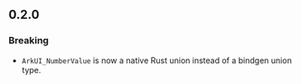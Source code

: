 ## 0.2.0

### Breaking

- `ArkUI_NumberValue` is now a native Rust union instead of a bindgen union type.

